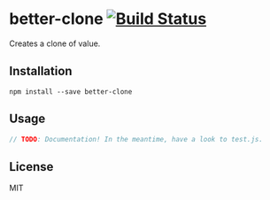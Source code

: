 # better-clone [![Build Status](https://travis-ci.org/mvila/better-clone.svg?branch=master)](https://travis-ci.org/mvila/better-clone)

Creates a clone of value.

## Installation

```
npm install --save better-clone
```

## Usage

```javascript
// TODO: Documentation! In the meantime, have a look to test.js.
```

## License

MIT

